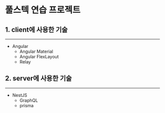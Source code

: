 # 풀스텍 연습 프로젝트
## 1. client에 사용한 기술
------------
- Angular
    - Angular Material
    - Angular FlexLayout
    - Relay
## 2. server에 사용한 기술
------------
- NestJS
    - GraphQL
    - prisma
